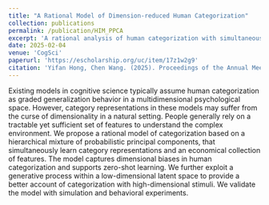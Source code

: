 ```yaml
---
title: "A Rational Model of Dimension-reduced Human Categorization"
collection: publications
permalink: /publication/HIM_PPCA
excerpt: 'A rational analysis of human categorization with simultaneous learning of low-dimensional local features.'
date: 2025-02-04
venue: 'CogSci'
paperurl: 'https://escholarship.org/uc/item/17z1w2g9'
citation: 'Yifan Hong, Chen Wang. (2025). Proceedings of the Annual Meeting of the Cognitive Science Society, 47.'
---
```


Existing models in cognitive science typically assume human categorization as graded generalization behavior in a multidimensional psychological space. However, category representations in these models may suffer from the curse of dimensionality in a natural setting. People generally rely on a tractable yet sufficient set of features to understand the complex environment. We propose a rational model of categorization based on a hierarchical mixture of probabilistic principal components, that simultaneously learn category representations and an economical collection of features. The model captures dimensional biases in human categorization and supports zero-shot learning. We further exploit a generative process within a low-dimensional latent space to provide a better account of categorization with high-dimensional stimuli. We validate the model with simulation and behavioral experiments.
